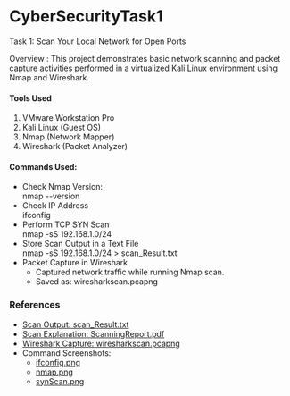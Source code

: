 # CyberSecurityTask1
Task 1: Scan Your Local Network for Open Ports

Overview : This project demonstrates basic network scanning and packet capture activities performed in a virtualized Kali Linux environment using Nmap and Wireshark.
<h4>Tools Used</h4>
<ol>
<li>VMware Workstation Pro</li>
<li>Kali Linux (Guest OS)</li>
<li>Nmap (Network Mapper)</li>
<li>Wireshark (Packet Analyzer)</li>
</ol>

<h4>Commands Used:</h4>
<ul>
  <li>Check Nmap Version:<br>nmap --version</li>
  <li>Check IP Address<br>ifconfig</li>
  <li>Perform TCP SYN Scan<br>nmap -sS 192.168.1.0/24</li>
  <li>Store Scan Output in a Text File<br>nmap -sS 192.168.1.0/24 > scan_Result.txt</li>
  <li>Packet Capture in Wireshark<br>
    <ul type='circle'>
      <li>Captured network traffic while running Nmap scan.</li>
      <li>Saved as: wiresharkscan.pcapng</li>
    </ul>
  </li>
</ul>

<h3>References</h3>
<ul>
  <li><a href="https://github.com/KarunaVashisht/CyberSecurityTask1/blob/main/scan_Result.txt" target="_blank">Scan Output: scan_Result.txt</a></li>
  <li><a href="https://github.com/KarunaVashisht/CyberSecurityTask1/blob/main/ScanningReport.pdf" target="_blank">Scan Explanation: ScanningReport.pdf</a></li>
  <li><a href="https://github.com/KarunaVashisht/CyberSecurityTask1/blob/main/wiresharkscan.pcapng" target="_blank">Wireshark Capture: wiresharkscan.pcapng</a></li>
  <li>Command Screenshots:
    <ul>
      <li><a href="https://github.com/KarunaVashisht/CyberSecurityTask1/blob/main/ifconfig.png" target="_blank">ifconfig.png</a></li>
      <li><a href="https://github.com/KarunaVashisht/CyberSecurityTask1/blob/main/nmap.png" target="_blank">nmap.png</a></li>
      <li><a href="https://github.com/KarunaVashisht/CyberSecurityTask1/blob/main/synScan.png" target="_blank">synScan.png</a></li>
    </ul>
  </li>
</ul>

